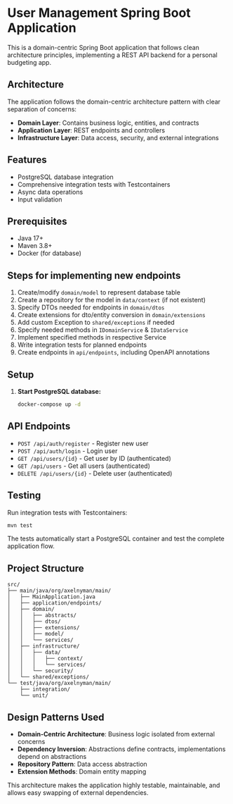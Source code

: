 # User Management Spring Boot Application

This is a domain-centric Spring Boot application that follows clean architecture principles, implementing a REST API backend for a personal budgeting app.

## Architecture

The application follows the domain-centric architecture pattern with clear separation of concerns:

- **Domain Layer**: Contains business logic, entities, and contracts
- **Application Layer**: REST endpoints and controllers
- **Infrastructure Layer**: Data access, security, and external integrations

## Features

- PostgreSQL database integration
- Comprehensive integration tests with Testcontainers
- Async data operations
- Input validation

## Prerequisites

- Java 17+
- Maven 3.8+
- Docker (for database)

## Steps for implementing new endpoints

1. Create/modify `domain/model` to represent database table
2. Create a repository for the model in `data/context` (if not existent)
3. Specify DTOs needed for endpoints in `domain/dtos`
4. Create extensions for dto/entity conversion in `domain/extensions`
5. Add custom Exception to `shared/exceptions` if needed
6. Specify needed methods in `IDomainService` & `IDataService`
7. Implement specified methods in respective Service
8. Write integration tests for planned endpoints
9. Create endpoints in `api/endpoints`, including OpenAPI annotations

## Setup

1. **Start PostgreSQL database:**

   ```bash
   docker-compose up -d
   ```

## API Endpoints

- `POST /api/auth/register` - Register new user
- `POST /api/auth/login` - Login user
- `GET /api/users/{id}` - Get user by ID (authenticated)
- `GET /api/users` - Get all users (authenticated)
- `DELETE /api/users/{id}` - Delete user (authenticated)

## Testing

Run integration tests with Testcontainers:

```bash
mvn test
```

The tests automatically start a PostgreSQL container and test the complete application flow.

## Project Structure

```
src/
├── main/java/org/axelnyman/main/
│   ├── MainApplication.java
│   ├── application/endpoints/
│   ├── domain/
│   │   ├── abstracts/
│   │   ├── dtos/
│   │   ├── extensions/
│   │   ├── model/
│   │   └── services/
│   ├── infrastructure/
│   │   ├── data/
│   │   │   ├── context/
│   │   │   └── services/
│   │   └── security/
│   └── shared/exceptions/
└── test/java/org/axelnyman/main/
    ├── integration/
    └── unit/
```

## Design Patterns Used

- **Domain-Centric Architecture**: Business logic isolated from external concerns
- **Dependency Inversion**: Abstractions define contracts, implementations depend on abstractions
- **Repository Pattern**: Data access abstraction
- **Extension Methods**: Domain entity mapping

This architecture makes the application highly testable, maintainable, and allows easy swapping of external dependencies.
